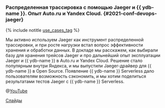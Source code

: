 ### Распределенная трассировка с помощью Jaeger и {{ ydb-name }}. Опыт Auto.ru и Yandex Cloud. {#2021-conf-devops-jaeger}

{% include notitle [use_cases_tag](../../tags.md#use_cases) %}

Мы активно используем Jaeger как инструмент распределенной трассировки, и при росте нагрузки встал вопрос эффективности хранения и обработки данных. В докладе мы расскажем, как выбирали базу для хранения трейсов Jaeger и про дальнейший опыт эксплуатации Jaeger и {{ ydb-name }} в Auto.ru и Yandex Cloud. Решение стало популярным внутри Яндекса, и мы выпустили Jaeger-драйвер для {{ ydb-name }} в Open Source. Появление {{ ydb-name }} Serverless дало пользователям возможность сэкономить, и мы хотим поделиться результатами тестов Jaeger с {{ ydb-name }} Serverless.

@[YouTube](https://youtu.be/J0OT8Qxbsvc)

[Слайды](https://presentations.ydb.tech/2021/ru/devops_conf/presentation.pdf)